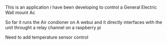 
This is an application i have been developing to control a General Electric Wall mount Ac 

So far it runs the Air condioner on A webui and it directly interfaces with the unit throught a relay channel on a raspberry pi 

Need to add temperature sensor control 
